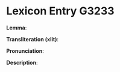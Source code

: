 # Lexicon Entry G3233

**Lemma**: 

**Transliteration (xlit)**: 

**Pronunciation**: 

**Description**:

